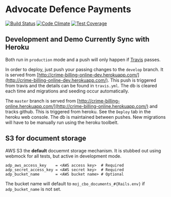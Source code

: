 # Advocate Defence Payments

[![Build Status](https://travis-ci.org/ministryofjustice/crime-billing-online.svg)](https://travis-ci.org/ministryofjustice/crime-billing-online)
[![Code Climate](https://codeclimate.com/github/ministryofjustice/crime-billing-online/badges/gpa.svg)](https://codeclimate.com/github/ministryofjustice/crime-billing-online)
[![Test Coverage](https://codeclimate.com/github/ministryofjustice/crime-billing-online/badges/coverage.svg)](https://codeclimate.com/github/ministryofjustice/crime-billing-online)

## Development and Demo Currently Sync with Heroku

Both run in `production` mode and a push will only happen if
[Travis](https://travis-ci.org/ministryofjustice/crime-billing-online)
passes.

In order to deploy, just push your passing changes to the `develop`
branch. It is served from
[http://crime-billing-online-dev.herokuapp.com/](http://crime-billing-online-dev.herokuapp.com/). This push is triggered from travis and the details can be found in `travis.yml`.  The db is cleared each time and migrations and seeding occur automatically.

The `master` branch is served from
[http://crime-billing-online.herokuapp.com/](http://crime-billing-online.herokuapp.com/) and tracks github. This is triggered from heroku. See the `Deploy` tab in the heroku web console. The db is maintained between pushes.  New migrations will have to be manually run using the heroku toolbelt.



## S3 for document storage

AWS S3 the **default** docuemnt storage mechanism. It is stubbed out
using webmock for all tests, but active in development mode.

```
adp_aws_access_key    = <AWS access key>  # Required
adp_secret_access_key = <AWS secret key>  # Required
adp_bucket_name       = <AWS bucket name> # Optional
```

The bucket name will default to `moj_cbo_documents_#{Rails.env}` if
`adp_bucket_name` is not set.



